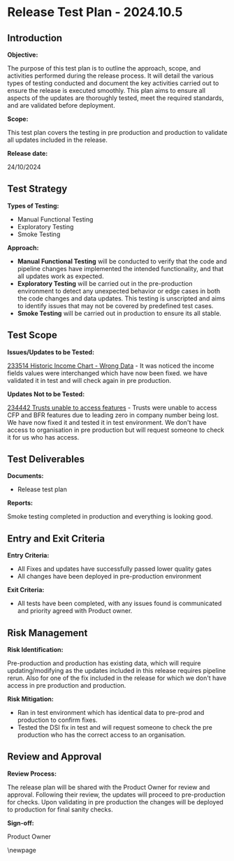 ﻿# Release Test Plan - 2024.10.5

## Introduction
**Objective:**

The purpose of this test plan is to outline the approach, scope, and activities performed during the release process. It will detail the various types of testing conducted and document the key activities carried out to ensure the release is executed smoothly. This plan aims to ensure all aspects of the updates are thoroughly tested, meet the required standards, and are validated before deployment.

**Scope:**

This test plan covers the testing in pre production and production to validate all updates included in the release.

**Release date:**

24/10/2024

## Test Strategy
**Types of Testing:**

- Manual Functional Testing
- Exploratory Testing
- Smoke Testing

**Approach:**

- **Manual Functional Testing** will be conducted to verify that the code and pipeline changes have implemented the intended functionality, and that all updates work as expected.
- **Exploratory Testing** will be carried out in the pre-production environment to detect any unexpected behavior or edge cases in both the code changes and data updates. This testing is unscripted and aims to identify issues that may not be covered by predefined test cases.
- **Smoke Testing** will be carried out in production to ensure its all stable. 
## Test Scope
**Issues/Updates to be Tested:**

[233514 Historic Income Chart - Wrong Data](https://dfe-ssp.visualstudio.com/s198-DfE-Benchmarking-service/_workitems/edit/233514) - It was noticed the income fields values were interchanged which have now been fixed. we have validated it in test and will check again in pre production.

**Updates Not to be Tested:**

[234442 Trusts unable to access features](https://dfe-ssp.visualstudio.com/s198-DfE-Benchmarking-service/_workitems/edit/234442) - Trusts were unable to access CFP and BFR features due to leading zero in company number being lost. We have now fixed it and tested it in test environment. We don't have access to organisation in pre production but will request someone to check it for us who has access.   

## Test Deliverables
**Documents:**

- Release test plan

**Reports:**

Smoke testing completed in production and everything is looking good. 

## Entry and Exit Criteria
**Entry Criteria:**

- All Fixes and updates have successfully passed lower quality gates
- All changes have been deployed in pre-production environment

**Exit Criteria:**

- All tests have been completed, with any issues found is communicated and priority agreed with Product owner. 

## Risk Management
**Risk Identification:**

Pre-production and production has existing data, which will require updating/modifying as the updates included in this release requires pipeline rerun.
Also for one of the fix included in the release for which we don't have access in pre production and production. 

**Risk Mitigation:**
- Ran in test environment which has identical data to pre-prod and production to confirm fixes.
- Tested the DSI fix in test and will request someone to check the pre production who has the correct access to an organisation. 
## Review and Approval
**Review Process:**

The release plan will be shared with the Product Owner for review and approval. Following their review, the updates will
proceed to pre-production for checks. Upon validating in pre production the changes will be deployed to production for final sanity checks. 

**Sign-off:**

Product Owner

\newpage